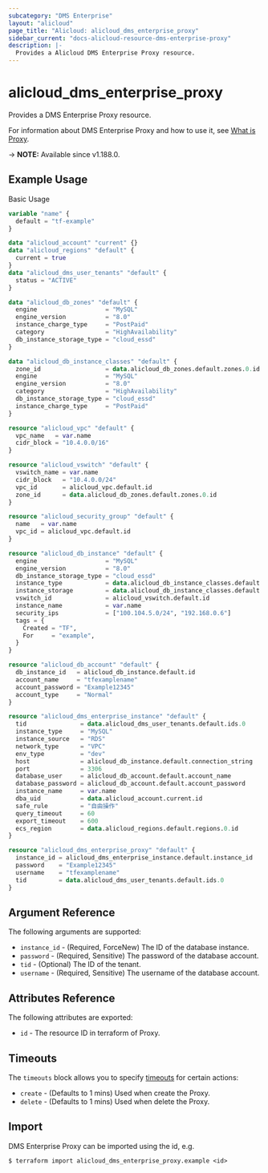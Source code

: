 ```yaml
---
subcategory: "DMS Enterprise"
layout: "alicloud"
page_title: "Alicloud: alicloud_dms_enterprise_proxy"
sidebar_current: "docs-alicloud-resource-dms-enterprise-proxy"
description: |-
  Provides a Alicloud DMS Enterprise Proxy resource.
---
```


# alicloud_dms_enterprise_proxy

Provides a DMS Enterprise Proxy resource.

For information about DMS Enterprise Proxy and how to use it, see [What is Proxy](https://next.api.alibabacloud.com/document/dms-enterprise/2018-11-01/CreateProxy).

-> **NOTE:** Available since v1.188.0.

## Example Usage

Basic Usage

```terraform
variable "name" {
  default = "tf-example"
}

data "alicloud_account" "current" {}
data "alicloud_regions" "default" {
  current = true
}
data "alicloud_dms_user_tenants" "default" {
  status = "ACTIVE"
}

data "alicloud_db_zones" "default" {
  engine                   = "MySQL"
  engine_version           = "8.0"
  instance_charge_type     = "PostPaid"
  category                 = "HighAvailability"
  db_instance_storage_type = "cloud_essd"
}

data "alicloud_db_instance_classes" "default" {
  zone_id                  = data.alicloud_db_zones.default.zones.0.id
  engine                   = "MySQL"
  engine_version           = "8.0"
  category                 = "HighAvailability"
  db_instance_storage_type = "cloud_essd"
  instance_charge_type     = "PostPaid"
}

resource "alicloud_vpc" "default" {
  vpc_name   = var.name
  cidr_block = "10.4.0.0/16"
}

resource "alicloud_vswitch" "default" {
  vswitch_name = var.name
  cidr_block   = "10.4.0.0/24"
  vpc_id       = alicloud_vpc.default.id
  zone_id      = data.alicloud_db_zones.default.zones.0.id
}

resource "alicloud_security_group" "default" {
  name   = var.name
  vpc_id = alicloud_vpc.default.id
}

resource "alicloud_db_instance" "default" {
  engine                   = "MySQL"
  engine_version           = "8.0"
  db_instance_storage_type = "cloud_essd"
  instance_type            = data.alicloud_db_instance_classes.default.instance_classes.0.instance_class
  instance_storage         = data.alicloud_db_instance_classes.default.instance_classes.0.storage_range.min
  vswitch_id               = alicloud_vswitch.default.id
  instance_name            = var.name
  security_ips             = ["100.104.5.0/24", "192.168.0.6"]
  tags = {
    Created = "TF",
    For     = "example",
  }
}

resource "alicloud_db_account" "default" {
  db_instance_id   = alicloud_db_instance.default.id
  account_name     = "tfexamplename"
  account_password = "Example12345"
  account_type     = "Normal"
}

resource "alicloud_dms_enterprise_instance" "default" {
  tid               = data.alicloud_dms_user_tenants.default.ids.0
  instance_type     = "MySQL"
  instance_source   = "RDS"
  network_type      = "VPC"
  env_type          = "dev"
  host              = alicloud_db_instance.default.connection_string
  port              = 3306
  database_user     = alicloud_db_account.default.account_name
  database_password = alicloud_db_account.default.account_password
  instance_name     = var.name
  dba_uid           = data.alicloud_account.current.id
  safe_rule         = "自由操作"
  query_timeout     = 60
  export_timeout    = 600
  ecs_region        = data.alicloud_regions.default.regions.0.id
}

resource "alicloud_dms_enterprise_proxy" "default" {
  instance_id = alicloud_dms_enterprise_instance.default.instance_id
  password    = "Example12345"
  username    = "tfexamplename"
  tid         = data.alicloud_dms_user_tenants.default.ids.0
}
```

## Argument Reference

The following arguments are supported:

* `instance_id` - (Required, ForceNew) The ID of the database instance.
* `password` - (Required, Sensitive) The password of the database account.
* `tid` - (Optional) The ID of the tenant.
* `username` - (Required, Sensitive) The username of the database account.

## Attributes Reference

The following attributes are exported:

* `id` - The resource ID in terraform of Proxy.

## Timeouts

The `timeouts` block allows you to specify [timeouts](https://www.terraform.io/docs/configuration-0-11/resources.html#timeouts) for certain actions:

* `create` - (Defaults to 1 mins) Used when create the Proxy.
* `delete` - (Defaults to 1 mins) Used when delete the Proxy.


## Import

DMS Enterprise Proxy can be imported using the id, e.g.

```shell
$ terraform import alicloud_dms_enterprise_proxy.example <id>
```